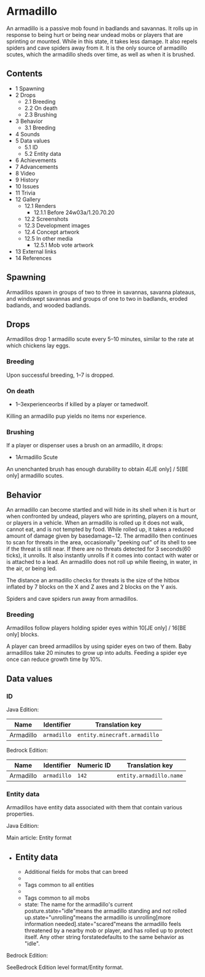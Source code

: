 # Armadillo
An armadillo is a passive mob found in badlands and savannas. It rolls up in response to being hurt or being near undead mobs or players that are sprinting or mounted. While in this state, it takes less damage. It also repels spiders and cave spiders away from it. It is the only source of armadillo scutes, which the armadillo sheds over time, as well as when it is brushed.

## Contents
- 1 Spawning
- 2 Drops
	- 2.1 Breeding
	- 2.2 On death
	- 2.3 Brushing
- 3 Behavior
	- 3.1 Breeding
- 4 Sounds
- 5 Data values
	- 5.1 ID
	- 5.2 Entity data
- 6 Achievements
- 7 Advancements
- 8 Video
- 9 History
- 10 Issues
- 11 Trivia
- 12 Gallery
	- 12.1 Renders
		- 12.1.1 Before 24w03a/1.20.70.20
	- 12.2 Screenshots
	- 12.3 Development images
	- 12.4 Concept artwork
	- 12.5 In other media
		- 12.5.1 Mob vote artwork
- 13 External links
- 14 References

## Spawning
Armadillos spawn in groups of two to three in savannas, savanna plateaus, and windswept savannas and groups of one to two in badlands, eroded badlands, and wooded badlands.

## Drops
Armadillos drop 1 armadillo scute every 5–10 minutes, similar to the rate at which chickens lay eggs.

### Breeding
Upon successful breeding, 1–7 is dropped.

### On death
- 1–3experienceorbs if killed by a player or tamedwolf.

Killing an armadillo pup yields no items nor experience.

### Brushing
If a player or dispenser uses a brush on an armadillo, it drops:

- 1Armadillo Scute

An unenchanted brush has enough durability to obtain 4‌[JE  only] / 5‌[BE  only] armadillo scutes.

## Behavior
An armadillo can become startled and will hide in its shell when it is hurt or when confronted by undead, players who are sprinting, players on a mount, or players in a vehicle. When an armadillo is rolled up it does not walk, cannot eat, and is not tempted by food. While rolled up, it takes a reduced amount of damage given by basedamage−12. The armadillo then continues to scan for threats in the area, occasionally "peeking out" of its shell to see if the threat is still near. If there are no threats detected for 3 seconds(60 ticks), it unrolls. It also instantly unrolls if it comes into contact with water or is attached to a lead. An armadillo does not roll up while fleeing, in water, in the air, or being led.

The distance an armadillo checks for threats is the size of the hitbox inflated by 7 blocks on the X and Z axes and 2 blocks on the Y axis.

Spiders and cave spiders run away from armadillos.

### Breeding
Armadillos follow players holding spider eyes within 10‌[JE  only] / 16‌[BE  only] blocks.

A player can breed armadillos by using spider eyes on two of them. Baby armadillos take 20 minutes to grow up into adults. Feeding a spider eye once can reduce growth time by 10%.

## Data values
### ID
Java Edition:

| Name      | Identifier  | Translation key              |
|-----------|-------------|------------------------------|
| Armadillo | `armadillo` | `entity.minecraft.armadillo` |

Bedrock Edition:

| Name      | Identifier  | Numeric ID | Translation key         |
|-----------|-------------|------------|-------------------------|
| Armadillo | `armadillo` | `142`      | `entity.armadillo.name` |

### Entity data
Armadillos have entity data associated with them that contain various properties.

Java Edition:

Main article: Entity format
- Entity data
	- 
	- Additional fields for mobs that can breed
	- 
	- Tags common to all entities
	- 
	- Tags common to all mobs
	- state: The name for the armadillo's current posture.state="idle"means the armadillo standing and not rolled up.state="unrolling"means the armadillo is unrolling[more information needed].state="scared"means the armadillo feels threatened by a nearby mob or player, and has rolled up to protect itself. Any other string forstatedefaults to the same behavior as "idle".

Bedrock Edition:

SeeBedrock Edition level format/Entity format.

